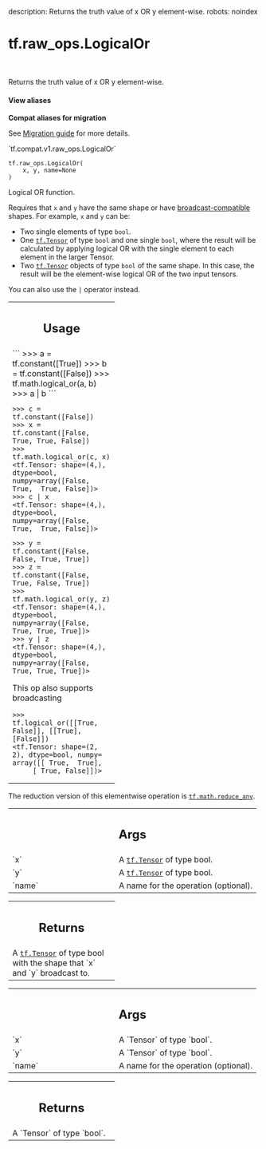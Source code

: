 description: Returns the truth value of x OR y element-wise.
robots: noindex

# tf.raw_ops.LogicalOr

<!-- Insert buttons and diff -->

<table class="tfo-notebook-buttons tfo-api nocontent" align="left">

</table>



Returns the truth value of x OR y element-wise.


<section class="expandable">
  <h4 class="showalways">View aliases</h4>
  <p>
<b>Compat aliases for migration</b>
<p>See
<a href="https://www.tensorflow.org/guide/migrate">Migration guide</a> for
more details.</p>
<p>`tf.compat.v1.raw_ops.LogicalOr`</p>
</p>
</section>

<pre class="devsite-click-to-copy prettyprint lang-py tfo-signature-link">
<code>tf.raw_ops.LogicalOr(
    x, y, name=None
)
</code></pre>



<!-- Placeholder for "Used in" -->

Logical OR function.

Requires that `x` and `y` have the same shape or have
[broadcast-compatible](http://docs.scipy.org/doc/numpy/user/basics.broadcasting.html)
shapes. For example, `x` and `y` can be:

- Two single elements of type `bool`.
- One <a href="../../tf/Tensor.md"><code>tf.Tensor</code></a> of type `bool` and one single `bool`, where the result will
  be calculated by applying logical OR with the single element to each
  element in the larger Tensor.
- Two <a href="../../tf/Tensor.md"><code>tf.Tensor</code></a> objects of type `bool` of the same shape. In this case,
  the result will be the element-wise logical OR of the two input tensors.

You can also use the `|` operator instead.

<!-- Tabular view -->
 <table class="responsive fixed orange">
<colgroup><col width="214px"><col></colgroup>
<tr><th colspan="2"><h2 class="add-link">Usage</h2></th></tr>
<tr class="alt">
<td colspan="2">
```
>>> a = tf.constant([True])
>>> b = tf.constant([False])
>>> tf.math.logical_or(a, b)
<tf.Tensor: shape=(1,), dtype=bool, numpy=array([ True])>
>>> a | b
<tf.Tensor: shape=(1,), dtype=bool, numpy=array([ True])>
```

```
>>> c = tf.constant([False])
>>> x = tf.constant([False, True, True, False])
>>> tf.math.logical_or(c, x)
<tf.Tensor: shape=(4,), dtype=bool, numpy=array([False, True,  True, False])>
>>> c | x
<tf.Tensor: shape=(4,), dtype=bool, numpy=array([False, True,  True, False])>
```

```
>>> y = tf.constant([False, False, True, True])
>>> z = tf.constant([False, True, False, True])
>>> tf.math.logical_or(y, z)
<tf.Tensor: shape=(4,), dtype=bool, numpy=array([False, True, True, True])>
>>> y | z
<tf.Tensor: shape=(4,), dtype=bool, numpy=array([False, True, True, True])>
```

This op also supports broadcasting

```
>>> tf.logical_or([[True, False]], [[True], [False]])
<tf.Tensor: shape=(2, 2), dtype=bool, numpy=
array([[ True,  True],
     [ True, False]])>
```
</td>
</tr>

</table>


The reduction version of this elementwise operation is <a href="../../tf/math/reduce_any.md"><code>tf.math.reduce_any</code></a>.

<!-- Tabular view -->
 <table class="responsive fixed orange">
<colgroup><col width="214px"><col></colgroup>
<tr><th colspan="2"><h2 class="add-link">Args</h2></th></tr>

<tr>
<td>
`x`<a id="x"></a>
</td>
<td>
A <a href="../../tf/Tensor.md"><code>tf.Tensor</code></a> of type bool.
</td>
</tr><tr>
<td>
`y`<a id="y"></a>
</td>
<td>
A <a href="../../tf/Tensor.md"><code>tf.Tensor</code></a> of type bool.
</td>
</tr><tr>
<td>
`name`<a id="name"></a>
</td>
<td>
A name for the operation (optional).
</td>
</tr>
</table>



<!-- Tabular view -->
 <table class="responsive fixed orange">
<colgroup><col width="214px"><col></colgroup>
<tr><th colspan="2"><h2 class="add-link">Returns</h2></th></tr>
<tr class="alt">
<td colspan="2">
A <a href="../../tf/Tensor.md"><code>tf.Tensor</code></a> of type bool with the shape that `x` and `y` broadcast to.
</td>
</tr>

</table>



<!-- Tabular view -->
 <table class="responsive fixed orange">
<colgroup><col width="214px"><col></colgroup>
<tr><th colspan="2"><h2 class="add-link">Args</h2></th></tr>

<tr>
<td>
`x`<a id="x"></a>
</td>
<td>
A `Tensor` of type `bool`.
</td>
</tr><tr>
<td>
`y`<a id="y"></a>
</td>
<td>
A `Tensor` of type `bool`.
</td>
</tr><tr>
<td>
`name`<a id="name"></a>
</td>
<td>
A name for the operation (optional).
</td>
</tr>
</table>



<!-- Tabular view -->
 <table class="responsive fixed orange">
<colgroup><col width="214px"><col></colgroup>
<tr><th colspan="2"><h2 class="add-link">Returns</h2></th></tr>
<tr class="alt">
<td colspan="2">
A `Tensor` of type `bool`.
</td>
</tr>

</table>

